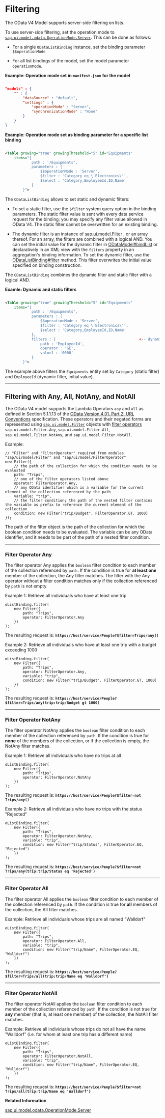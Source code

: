 <!-- loio5338bd1f9afb45fb8b2af957c3530e8f -->

# Filtering

The OData V4 Model supports server-side filtering on lists.

To use server-side filtering, set the operation mode to [`sap.ui.model.odata.OperationMode.Server`](https://ui5.sap.com/#/api/sap.ui.model.odata.OperationMode/properties). This can be done as follows:

-   For a single `ODataListBinding` instance, set the binding parameter `$$operationMode`

-   For all list bindings of the model, set the model parameter `operationMode`.


**Example: Operation mode set in `manifest.json` for the model** 

```json

"models" : {
    "" : {
        "dataSource" : "default",
        "settings" : {
            "operationMode" : "Server",
            "synchronizationMode" : "None"
        }
    }
}
```

**Example: Operation mode set as binding parameter for a specific list binding**

```xml

<Table growing="true" growingThreshold="5" id="Equipments"
    items="{
            path : '/Equipments',
            parameters : {
                $$operationMode : 'Server',
                $filter : 'Category eq \'Electronics\'',
                $select : 'Category,EmployeeId,ID,Name'
            }
        }">
```

The `ODataListBinding` allows to set static and dynamic filters:

-   To set a static filter, use the `$filter` system query option in the binding parameters. The static filter value is sent with every data service request for the binding; you may specify any filter value allowed in OData V4. The static filter cannot be overwritten for an existing binding.

-   The dynamic filter is an instance of [sap.ui.model.Filter](https://ui5.sap.com/#/api/sap.ui.model.Filter) , or an array thereof. For an array, the filters are combined with a logical AND. You can set the initial value for the dynamic filter in [ODataModel\#bindList](https://ui5.sap.com/#/api/ODataModel%23methods/bindList) or declaratively in an XML view with the `filters` property in an aggregation's binding information. To set the dynamic filter, use the [ODataListBinding\#filter](https://ui5.sap.com/#/api/ODataListBinding%23methods/filter) method. This filter overwrites the initial value specified on binding construction.


The `ODataListBinding` combines the dynamic filter and static filter with a logical AND.

**Examle: Dynamic and static filters**

```xml

<Table growing="true" growingThreshold="5" id="Equipments"
    items="{
            path : '/Equipments',
            parameters : {
                $$operationMode : 'Server',
                $filter : 'Category eq \'Electronics\'',                             <-- static filter
                $select : 'Category,EmployeeId,ID,Name'
            },
            filters : {                                      <-- dynamic filter initial value
                path : 'EmployeeId',
                operator : 'GE',
                value1 : '0000'
            }
        }">
```

The example above filters the `Equipments` entity set by `Category` \(static filter\) and `EmployeeId` \(dynamic filter, initial value\).

***

<a name="loio5338bd1f9afb45fb8b2af957c3530e8f__section_FAANN"/>

## Filtering with Any, All, NotAny, and NotAll

The OData V4 model supports the Lambda Operators `any` and `all` as defined in Section 5.1.1.13 of the [OData Version 4.01. Part 2: URL Conventions](https://docs.oasis-open.org/odata/odata/v4.01/odata-v4.01-part2-url-conventions.html#_Toc31361024) specification. These operators and their negated forms are represented using [`sap.ui.model.Filter`](https://ui5.sap.com/#/api/sap.ui.model.Filter) objects with [filter operators](https://ui5.sap.com/#/api/sap.ui.model.FilterOperator/properties) `sap.ui.model.Filter.Any`, `sap.ui.model.Filter.All`, `sap.ui.model.Filter.NotAny`, and `sap.ui.model.Filter.NotAll`.

Example:

```
// "Filter" and "FilterOperator" required from modules "sap/ui/model/Filter" and "sap/ui/model/FilterOperator"
new Filter({
    // the path of the collection for which the condition needs to be evaluated
    path: "Trips",
    // one of the filter operators listed above
    operator: FilterOperator.Any,
    // any OData identifier which is a variable for the current element of the collection referenced by the path
    variable: "trip",
    // the filter condition; the path of the nested filter contains the variable as prefix to reference the current element of the collection
    condition: new Filter("trip/Budget", FilterOperator.GT, 1000)
});
```

The path of the filter object is the path of the collection for which the boolean condition needs to be evaluated. The variable can be any OData identifier, and it needs to be part of the path of a nested filter condition.

***

### Filter Operator Any

The filter operator Any applies the `boolean` filter condition to each member of the collection referenced by `path`. If the condition is true for **at least one** member of the collection, the Any filter matches. The filter with the Any operator without a filter condition matches only if the collection referenced by `path` is not empty.

Example 1: Retrieve all individuals who have at least one trip

```
oListBinding.filter(
    new Filter({
        path: "Trips",
        operator: FilterOperator.Any
    })
);
```

The resulting request is: **`https://host/service/People?$filter=Trips/any()`**

Example 2: Retrieve all individuals who have at least one trip with a budget exceeding 1000

```
oListBinding.filter(
    new Filter({
        path: "Trips",
        operator: FilterOperator.Any,
        variable: "trip",
        condition: new Filter("trip/Budget", FilterOperator.GT, 1000)
    })
);
```

The resulting request is: **`https://host/service/People?$filter=Trips/any(trip:trip/Budget gt 1000)`**

***

### Filter Operator NotAny

The filter operator NotAny applies the `boolean` filter condition to each member of the collection referenced by `path`. If the condition is true for **none** of the members of the collection, or if the collection is empty, the NotAny filter matches.

Example 1: Retrieve all individuals who have no trips at all

```
oListBinding.filter(
    new Filter({
        path: "Trips",
        operator: FilterOperator.NotAny
    })
);
```

The resulting request is: **`https://host/service/People?$filter=not Trips/any()`**

Example 2: Retrieve all individuals who have no trips with the status "Rejected"

```
oListBinding.filter(
    new Filter({
        path: "Trips",
        operator: FilterOperator.NotAny,
        variable: "trip",
        condition: new Filter("trip/Status", FilterOperator.EQ, "Rejected")
    })
);
```

The resulting request is: **`https://host/service/People?$filter=not Trips/any(trip:trip/Status eq 'Rejected')`**

***

### Filter Operator All

The filter operator All applies the `boolean` filter condition to each member of the collection referenced by `path`. If the condition is true for **all** members of the collection, the All filter matches.

Example: Retrieve all individuals whose trips are all named "Walldorf"

```
oListBinding.filter(
    new Filter({
        path: "Trips",
        operator: FilterOperator.All,
        variable: "trip",
        condition: new Filter("trip/Name", FilterOperator.EQ, "Walldorf")
    })
);
```

The resulting request is: **`https://host/service/People?$filter=Trips/all(trip:trip/Name eq 'Walldorf')`**

***

### Filter Operator NotAll

The filter operator NotAll applies the `boolean` filter condition to each member of the collection referenced by `path`. If the condition is not true for **any** member \(that is, at least one member\) of the collection, the NotAll filter matches.

Example: Retrieve all individuals whose trips do not all have the name "Walldorf" \(i.e. for whom at least one trip has a different name\)

```
oListBinding.filter(
    new Filter({
        path: "Trips",
        operator: FilterOperator.NotAll,
        variable: "trip",
        condition: new Filter("trip/Name", FilterOperator.EQ, "Walldorf")
    })
);
```

The resulting request is: **`https://host/service/People?$filter=not Trips/all(trip:trip/Name eq 'Walldorf')`**

**Related Information**  


[sap.ui.model.odata.OperationMode.Server](https://ui5.sap.com/#/api/sap.ui.model.odata.OperationMode/properties)

